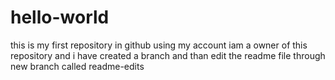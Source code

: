 # hello-world
this is my first repository in github using my account
iam a owner of this repository and i have created a branch and than edit the readme file through new branch called readme-edits
